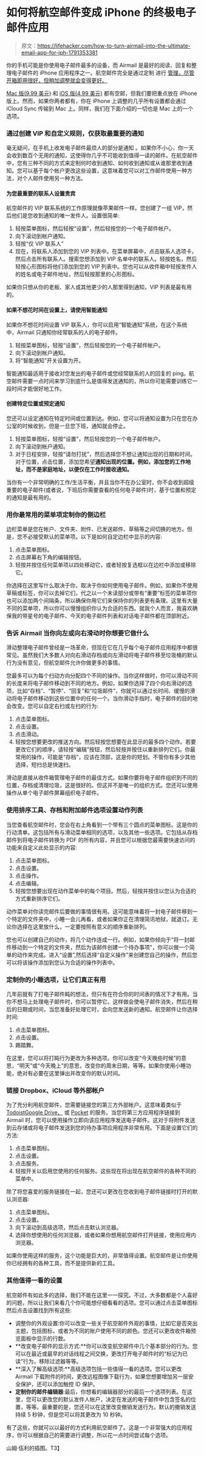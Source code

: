 # 如何将航空邮件变成 iPhone 的终极电子邮件应用

> 原文：<https://lifehacker.com/how-to-turn-airmail-into-the-ultimate-email-app-for-iph-1791353381>

你的手机可能是你使用电子邮件最多的设备，而 Airmail 是最好的阅读、回复和整理电子邮件的 iPhone 应用程序之一。航空邮件完全是通过定制 进行 [管理，尽管开箱即用很好，但稍加调整就会变得更好。](https://lifehacker.com/airmail-for-iphone-is-an-email-app-built-for-people-who-1756416103) 



[Mac 版(9.99 美元)](https://itunes.apple.com/us/app/airmail-3/id918858936?mt=12&ign-mpt=uo%3D4) 和 [iOS 版(4.99 美元)](https://itunes.apple.com/app/apple-store/id993160329?mt=8) 都有空邮，但我们要把重点放在 iPhone 版上。然而，如果你两者都有，你在 iPhone 上调整的几乎所有设置都会通过 iCloud Sync 传输到 Mac 上。同样，我们在下面介绍的一切也是 Mac 上的一个选项。

### 通过创建 VIP 和自定义规则，仅获取最重要的通知

毫无疑问，在手机上收发电子邮件最烦人的部分是通知 。如果你不小心，你一天会收到数百个无用的通知，这使得你几乎不可能收到值得一读的邮件。在航空邮件中，您有三种不同的方式来定制何时收到通知、如何收到通知或从谁那里收到通知。您可以基于每个帐户更改这些设置，这意味着您可以对工作邮件使用一种方法，对个人邮件使用另一种方法。

#### **为您最重要的联系人设置贵宾**

航空邮件的 VIP 联系系统的工作原理就像苹果邮件一样。您创建了一组 VIP，然后他们是您收到通知的唯一发件人。设置很简单:

1.  轻按菜单图标，然后轻按“设置”，然后轻按您的一个电子邮件帐户。
2.  向下滚动到帐户通知。
3.  轻按“仅 VIP 联系人”
4.  现在，将联系人添加到您的 VIP 列表中。在菜单屏幕中，点击联系人选项卡，然后点击所有联系人。搜索您想添加到 VIP 名单中的联系人。轻按姓名，然后轻按心形图标将他们添加到您的 VIP 列表中。您也可以从收件箱中轻按发件人的姓名或电子邮件地址，然后轻按那里的心形图标。

如果你只想从你的老板、家人或其他更少的人那里得到通知，VIP 列表是最有用的。

#### **如果不想花时间在设置上，请使用智能通知**

如果你不想花时间设置 VIP 联系人，你可以启用“智能通知”系统，在这个系统中，Airmail 只通知你经常联系的人的电子邮件。

1.  轻按菜单图标，轻按“设置”，然后轻按您的一个电子邮件帐户。
2.  向下滚动到帐户通知。
3.  将“智能通知”开关设置为开。

智能通知最适用于接收对您发出的电子邮件或您经常联系的人的回复的 ping。航空邮件需要一点时间来学习到底什么是值得发送通知的，所以你可能需要训练它一段时间才能很好地工作。

#### **创建特定位置或预定通知**

您还可以设定通知在特定时间或位置到达。例如，您可以将通知设置为只在您在办公室的时候收到，但是一旦您下班，通知就会停止。

1.  轻按菜单图标，轻按“设置”，然后轻按您的一个电子邮件帐户。
2.  向下滚动到帐户通知。
3.  对于日程安排，轻按“请勿打扰”，然后选择您不想让通知出现的日期和时间。对于位置，点击位置，添加您希望**通知出现的位置。例如，添加您的工作地址，而不是家庭地址，以便仅在工作时接收通知。**

当你有一个非常明确的工作/生活平衡，并且当你不在办公室时，你不会收到超级重要的电子邮件(或者说，下班后你需要查看的任何电子邮件)时，基于位置和预定的通知是最有用的。

### 用你最常用的菜单项定制你的侧边栏

边栏菜单是您在帐户、文件夹、附件、已发送邮件、草稿等之间切换的地方。但是，您不必接受默认的菜单项。以下是如何自定边栏中显示的内容:

1.  点击菜单图标。
2.  点击屏幕右下角的编辑按钮。
3.  轻按并按住任何菜单项以四处移动它，或者轻按复选框以在边栏中添加或移除它。

你选择在这里写什么取决于你，取决于你如何使用电子邮件。例如，如果你不使用草稿或标签，你可以去掉它们，代之以一个未读部分或带有“重要”标签的菜单项你也可以添加两个间隔条，所以确保你用它们来保持你的列表更有条理。这里有大量不同的菜单项，所以你可以慢慢组织你认为合适的东西。就我个人而言，我喜欢确保我的带星号的电子邮件、今天的电子邮件列表和对话电子邮件都在顶部附近。

### 告诉 Airmail 当你向左或向右滑动时你想要它做什么

滑动整理电子邮件曾经是一场革命，但现在它在几乎每个电子邮件应用程序中都很常见。虽然我们大多数人对向右滑动存档或向左滑动将电子邮件移至垃圾桶的默认行为没有意见，但航空邮件允许你做更多的事情。

您最多可以为每个扫动方向分配四个不同的操作。当你这样做时，你可以滑动不同的长度来将电子邮件移动到不同的地方。例如，如果你选择了四个向右滑动的选项，比如“存档”、“暂停”、“回复”和“垃圾邮件”，你就可以通过长时间、缓慢的滑动将电子邮件移动到这些位置中的任何一个。当你滑动手指时，电子邮件的目的地会改变。您可以自定右扫或左扫的行为:

1.  点击菜单图标。
2.  点击设置。
3.  点击滑动。
4.  轻按您想要更改的推送方向。然后轻按您想要在此显示的最多四个动作。若要更改它们的顺序，请轻按“编辑”按钮，然后轻按并按住以重新排列它们。你最常用的操作，可能是“存档”，应该在顶部，这是你的短划。不管你有多少其他选择，短扫总是快速扫。

滑动是直接从收件箱管理电子邮件的最佳方式。如果你要将电子邮件组织到不同的位置，存档或清理垃圾，这是很好的。但这并不是唯一的组织方式。您还可以使用操作从单个电子邮件屏幕组织电子邮件。

### 使用排序工具、存档和附加邮件选项设置动作列表

当您查看航空邮件时，您会在右上角看到一个带有三个圆点的菜单图标。这是你的行动清单。这包括所有与滑动菜单相同的选项，以及其他一些选项。它包括从存档邮件到将电子邮件转换为 PDF 的所有内容，并且您可以根据您最需要快速访问的功能来自定义此处显示的内容:

1.  点击菜单图标。
2.  点击设置。
3.  点击操作。
4.  点击编辑。
5.  轻按您想要出现在动作菜单中的每个项目。然后，轻按并按住以您认为合适的方式重新排序它们。

动作菜单对你读完邮件后要做的事情很有用。这可能意味着将一封电子邮件移到一个特定的文件夹中，小睡一会儿再看，或者如果你正在清理简讯地狱，就退订。无论你选择在这里放什么，一定要按照有意义的顺序重新排列。

您也可以创建自己的动作，将几个动作连成一行。例如，如果你倾向于“将一封邮件移动到一个特定的文件夹，然后为该邮件创建一个待办事项”，你可以做一个简单的动作来完成。进入“设置”,然后选择“自定义操作”来创建您自己的操作，然后您可以将该操作添加到您认为合适的操作列表中。

### 定制你的小睡选项，让它们真正有用

几年前就有了打电子邮件盹的想法，但只有在符合你的时间表的情况下才有用。当你不想马上处理电子邮件时，你可以暂停它。这样做会使电子邮件消失，然后在稍后的日期或时间，当您准备好处理它时，会向您发送新的通知。航空邮件让你选择时间:

1.  点击菜单图标。
2.  点击设置。
3.  踢踏舞。

在这里，您可以将打盹行为更改为多种选项。你可以改变“今天晚些时候”的意思，“明天”或“今天晚上”的意思，改变你的周末日期，等等。如果你使用小睡功能，绝对有必要在这里弹出并改变你的默认时间。

### 链接 Dropbox、iCloud 等外部帐户

为了充分利用航空邮件，您需要链接您的第三方外部帐户。这意味着类似于[Todoist](https://en.todoist.com/)[Google Drive、](https://www.google.com/drive/) 或 [Pocket](https://getpocket.com/a/) 的服务。当您将第三方应用程序链接到 Airmail 时，您可以使用操作立即向该应用程序发送电子邮件。这对于将附件发送到云存储或将电子邮件发送到您的待办事项应用程序非常有用。下面是设置它们的方法:

1.  点击菜单图标。
2.  点击设置。
3.  点击服务。
4.  轻按开关以启用您使用的任何服务。这些现在将出现在航空邮件的各种不同的菜单中。

除了将您喜爱的服务链接在一起，您还可以更改在您收到电子邮件链接时打开的默认浏览器:

1.  点击菜单图标。
2.  点击设置。
3.  向下滚动到高级选项，然后点击默认浏览器。
4.  选择你想使用的任何浏览器，或者如果你想用航空邮件打开链接，使用应用内浏览器。

如果你使用这样的服务，这个功能是巨大的，非常值得设置。航空邮件是让你使用你已经拥有的各种工具，而不是提供新的工具。

### 其他值得一看的设置

航空邮件有如此多的选择，我们不能在这里一一探究。不过，大多数都是个人喜好的问题，所以让我们来看几个你可能想仔细看看的选项。您可以通过点击菜单图标然后点击设置找到所有这些:

*   调整你的外观设置:你可以改变一些关于航空邮件外观的事情，比如它是否突出主题，包括图标，或者为不同的账户使用不同的颜色。您还可以更改收件箱预览面板中显示的行数。
*   **改变电子邮件的显示方式:**你可以改变航空邮件中几个基本部分的行为。您可以在最近或最早的对话线程之间交换，更改打开电子邮件时的“标记为已读”行为，移除过滤器等等。
*   **深入了解高级选项:**高级选项包括一些值得一看的选项。您可以更改 Airmail 下载附件的时间，更改远程图像下载行为，如果您想要增加另一层安全保护，还可以添加触控 ID 保护。
*   **定制你的邮件编辑器**:最后，你想看的编辑器部分的最后一个选项列表。在这里，您可以更改您的默认发件人帐户，决定在发送的电子邮件中包含签名的位置，等等。最重要的是，您还可以在这里改变撤销发送行为。默认的撤销发送持续 5 秒钟，但是您可以将其更改为 10 秒钟。

有了这些，你就可以以最好的方式利用航空邮件了。这是一个非常强大的应用程序，你可以根据自己的需要进行调整，所以花一点时间尝试每个选项。

山姆·伍利的插图。T3】